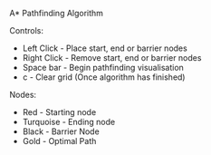 A* Pathfinding Algorithm

Controls:

- Left Click - Place start, end or barrier nodes
- Right Click - Remove start, end or barrier nodes
- Space bar - Begin pathfinding visualisation
- c - Clear grid (Once algorithm has finished)

Nodes:

- Red - Starting node
- Turquoise - Ending node
- Black - Barrier Node
- Gold - Optimal Path
